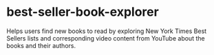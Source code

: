 # best-seller-book-explorer
Helps users find new books to read by exploring New York Times Best Sellers lists and corresponding video content from YouTube about the books and their authors.
